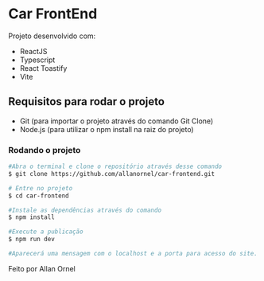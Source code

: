 # Car FrontEnd

Projeto desenvolvido com:
- ReactJS
- Typescript
- React Toastify
- Vite

## Requisitos para rodar o projeto
- Git (para importar o projeto através do comando Git Clone)
- Node.js (para utilizar o npm install na raiz do projeto)

### Rodando o projeto
```bash
#Abra o terminal e clone o repositório através desse comando
$ git clone https://github.com/allanornel/car-frontend.git

# Entre no projeto
$ cd car-frontend

#Instale as dependências através do comando
$ npm install

#Execute a publicação
$ npm run dev

#Aparecerá uma mensagem com o localhost e a porta para acesso do site.
```

Feito por Allan Ornel